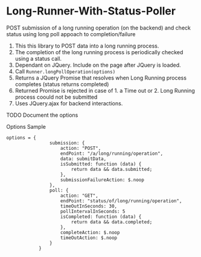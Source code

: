 # Long-Runner-With-Status-Poller 
POST submission of a long running operation (on the backend) and check status using long poll appoach to completion/failure

1. This this library to POST data into a long running process. 
2. The completion of the long running process is periodically checked using a status call. 
3. Dependant on JQuery. Include on the page after JQuery is loaded.
4. Call `Runner.longPollOperation(options)`
5. Returns a JQuery Promise that resolves when Long Running process completes (status returns completed)
6. Returned Promise is rejected in case of 1. a Time out or 2. Long Running process coould not be submitted
7. Uses JQuery.ajax for backend interactions. 

TODO
Document the options

Options Sample 
```
options = {
                submission: {
                    action: "POST",
                    endPoint: "/a/long/running/operation",
                    data: submitData,
                    isSubmitted: function (data) {
                        return data && data.submitted;
                    },
                    submissionFailureAction: $.noop
                },
                poll: {
                    action: "GET",
                    endPoint: "status/of/long/running/operation",
                    timeOutInSeconds: 30,
                    pollIntervalInSeconds: 5
                    isCompleted: function (data) {
                        return data && data.completed;
                    },
                    completeAction: $.noop
                    timeOutAction: $.noop
                }
            }
```